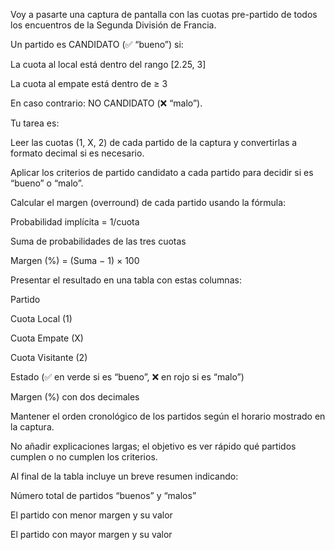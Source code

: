 Voy a pasarte una captura de pantalla con las cuotas pre-partido de todos los encuentros de la Segunda División de Francia.

Un partido es CANDIDATO (✅ “bueno”) si:

La cuota al local está dentro del rango [2.25, 3]

La cuota al empate está dentro de ≥ 3

En caso contrario: NO CANDIDATO (❌ “malo”).

Tu tarea es:

Leer las cuotas (1, X, 2) de cada partido de la captura y convertirlas a formato decimal si es necesario.

Aplicar los criterios de partido candidato a cada partido para decidir si es “bueno” o “malo”.

Calcular el margen (overround) de cada partido usando la fórmula:

Probabilidad implícita = 1/cuota

Suma de probabilidades de las tres cuotas

Margen (%) = (Suma − 1) × 100

Presentar el resultado en una tabla con estas columnas:

Partido

Cuota Local (1)

Cuota Empate (X)

Cuota Visitante (2)

Estado (✅ en verde si es “bueno”, ❌ en rojo si es “malo”)

Margen (%) con dos decimales

Mantener el orden cronológico de los partidos según el horario mostrado en la captura.

No añadir explicaciones largas; el objetivo es ver rápido qué partidos cumplen o no cumplen los criterios.

Al final de la tabla incluye un breve resumen indicando:

Número total de partidos “buenos” y “malos”

El partido con menor margen y su valor

El partido con mayor margen y su valor